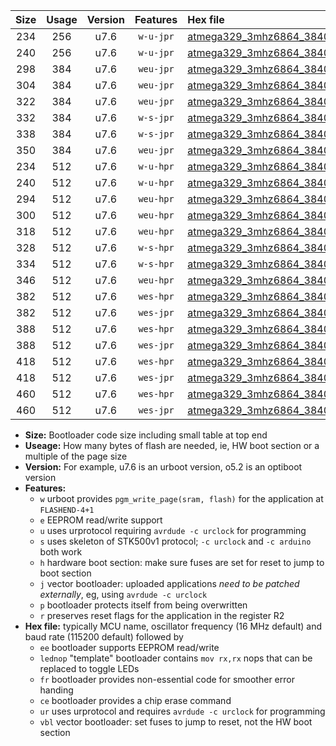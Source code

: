 |Size|Usage|Version|Features|Hex file|
|:-:|:-:|:-:|:-:|:--|
|234|256|u7.6|`w-u-jpr`|[atmega329_3mhz6864_38400bps_ur_vbl.hex](https://raw.githubusercontent.com/stefanrueger/urboot/main/atmega329_3mhz6864_38400bps_ur_vbl.hex)|
|240|256|u7.6|`w-u-jpr`|[atmega329_3mhz6864_38400bps_lednop_ur_vbl.hex](https://raw.githubusercontent.com/stefanrueger/urboot/main/atmega329_3mhz6864_38400bps_lednop_ur_vbl.hex)|
|298|384|u7.6|`weu-jpr`|[atmega329_3mhz6864_38400bps_ee_ur_vbl.hex](https://raw.githubusercontent.com/stefanrueger/urboot/main/atmega329_3mhz6864_38400bps_ee_ur_vbl.hex)|
|304|384|u7.6|`weu-jpr`|[atmega329_3mhz6864_38400bps_ee_lednop_ur_vbl.hex](https://raw.githubusercontent.com/stefanrueger/urboot/main/atmega329_3mhz6864_38400bps_ee_lednop_ur_vbl.hex)|
|322|384|u7.6|`weu-jpr`|[atmega329_3mhz6864_38400bps_ee_lednop_fr_ur_vbl.hex](https://raw.githubusercontent.com/stefanrueger/urboot/main/atmega329_3mhz6864_38400bps_ee_lednop_fr_ur_vbl.hex)|
|332|384|u7.6|`w-s-jpr`|[atmega329_3mhz6864_38400bps_vbl.hex](https://raw.githubusercontent.com/stefanrueger/urboot/main/atmega329_3mhz6864_38400bps_vbl.hex)|
|338|384|u7.6|`w-s-jpr`|[atmega329_3mhz6864_38400bps_lednop_vbl.hex](https://raw.githubusercontent.com/stefanrueger/urboot/main/atmega329_3mhz6864_38400bps_lednop_vbl.hex)|
|350|384|u7.6|`weu-jpr`|[atmega329_3mhz6864_38400bps_ee_lednop_fr_ce_ur_vbl.hex](https://raw.githubusercontent.com/stefanrueger/urboot/main/atmega329_3mhz6864_38400bps_ee_lednop_fr_ce_ur_vbl.hex)|
|234|512|u7.6|`w-u-hpr`|[atmega329_3mhz6864_38400bps_ur.hex](https://raw.githubusercontent.com/stefanrueger/urboot/main/atmega329_3mhz6864_38400bps_ur.hex)|
|240|512|u7.6|`w-u-hpr`|[atmega329_3mhz6864_38400bps_lednop_ur.hex](https://raw.githubusercontent.com/stefanrueger/urboot/main/atmega329_3mhz6864_38400bps_lednop_ur.hex)|
|294|512|u7.6|`weu-hpr`|[atmega329_3mhz6864_38400bps_ee_ur.hex](https://raw.githubusercontent.com/stefanrueger/urboot/main/atmega329_3mhz6864_38400bps_ee_ur.hex)|
|300|512|u7.6|`weu-hpr`|[atmega329_3mhz6864_38400bps_ee_lednop_ur.hex](https://raw.githubusercontent.com/stefanrueger/urboot/main/atmega329_3mhz6864_38400bps_ee_lednop_ur.hex)|
|318|512|u7.6|`weu-hpr`|[atmega329_3mhz6864_38400bps_ee_lednop_fr_ur.hex](https://raw.githubusercontent.com/stefanrueger/urboot/main/atmega329_3mhz6864_38400bps_ee_lednop_fr_ur.hex)|
|328|512|u7.6|`w-s-hpr`|[atmega329_3mhz6864_38400bps.hex](https://raw.githubusercontent.com/stefanrueger/urboot/main/atmega329_3mhz6864_38400bps.hex)|
|334|512|u7.6|`w-s-hpr`|[atmega329_3mhz6864_38400bps_lednop.hex](https://raw.githubusercontent.com/stefanrueger/urboot/main/atmega329_3mhz6864_38400bps_lednop.hex)|
|346|512|u7.6|`weu-hpr`|[atmega329_3mhz6864_38400bps_ee_lednop_fr_ce_ur.hex](https://raw.githubusercontent.com/stefanrueger/urboot/main/atmega329_3mhz6864_38400bps_ee_lednop_fr_ce_ur.hex)|
|382|512|u7.6|`wes-hpr`|[atmega329_3mhz6864_38400bps_ee.hex](https://raw.githubusercontent.com/stefanrueger/urboot/main/atmega329_3mhz6864_38400bps_ee.hex)|
|382|512|u7.6|`wes-jpr`|[atmega329_3mhz6864_38400bps_ee_vbl.hex](https://raw.githubusercontent.com/stefanrueger/urboot/main/atmega329_3mhz6864_38400bps_ee_vbl.hex)|
|388|512|u7.6|`wes-hpr`|[atmega329_3mhz6864_38400bps_ee_lednop.hex](https://raw.githubusercontent.com/stefanrueger/urboot/main/atmega329_3mhz6864_38400bps_ee_lednop.hex)|
|388|512|u7.6|`wes-jpr`|[atmega329_3mhz6864_38400bps_ee_lednop_vbl.hex](https://raw.githubusercontent.com/stefanrueger/urboot/main/atmega329_3mhz6864_38400bps_ee_lednop_vbl.hex)|
|418|512|u7.6|`wes-hpr`|[atmega329_3mhz6864_38400bps_ee_lednop_fr.hex](https://raw.githubusercontent.com/stefanrueger/urboot/main/atmega329_3mhz6864_38400bps_ee_lednop_fr.hex)|
|418|512|u7.6|`wes-jpr`|[atmega329_3mhz6864_38400bps_ee_lednop_fr_vbl.hex](https://raw.githubusercontent.com/stefanrueger/urboot/main/atmega329_3mhz6864_38400bps_ee_lednop_fr_vbl.hex)|
|460|512|u7.6|`wes-hpr`|[atmega329_3mhz6864_38400bps_ee_lednop_fr_ce.hex](https://raw.githubusercontent.com/stefanrueger/urboot/main/atmega329_3mhz6864_38400bps_ee_lednop_fr_ce.hex)|
|460|512|u7.6|`wes-jpr`|[atmega329_3mhz6864_38400bps_ee_lednop_fr_ce_vbl.hex](https://raw.githubusercontent.com/stefanrueger/urboot/main/atmega329_3mhz6864_38400bps_ee_lednop_fr_ce_vbl.hex)|

- **Size:** Bootloader code size including small table at top end
- **Useage:** How many bytes of flash are needed, ie, HW boot section or a multiple of the page size
- **Version:** For example, u7.6 is an urboot version, o5.2 is an optiboot version
- **Features:**
  + `w` urboot provides `pgm_write_page(sram, flash)` for the application at `FLASHEND-4+1`
  + `e` EEPROM read/write support
  + `u` uses urprotocol requiring `avrdude -c urclock` for programming
  + `s` uses skeleton of STK500v1 protocol; `-c urclock` and `-c arduino` both work
  + `h` hardware boot section: make sure fuses are set for reset to jump to boot section
  + `j` vector bootloader: uploaded applications *need to be patched externally*, eg, using `avrdude -c urclock`
  + `p` bootloader protects itself from being overwritten
  + `r` preserves reset flags for the application in the register R2
- **Hex file:** typically MCU name, oscillator frequency (16 MHz default) and baud rate (115200 default) followed by
  + `ee` bootloader supports EEPROM read/write
  + `lednop` "template" bootloader contains `mov rx,rx` nops that can be replaced to toggle LEDs
  + `fr` bootloader provides non-essential code for smoother error handing
  + `ce` bootloader provides a chip erase command
  + `ur` uses urprotocol and requires `avrdude -c urclock` for programming
  + `vbl` vector bootloader: set fuses to jump to reset, not the HW boot section
